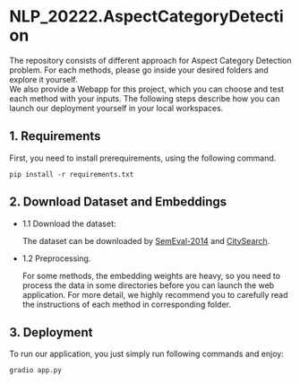 # NLP_20222.AspectCategoryDetection

The repository consists of different approach for Aspect Category Detection problem. For each methods, please go inside your desired folders and explore it yourself. \
We also provide a Webapp for this project, which you can choose and test each method with your inputs. The following steps describe how you can launch our deployment yourself in your local workspaces.

## 1. Requirements


First, you need to install prerequirements, using the following command.

```
pip install -r requirements.txt
```

## 2. Download Dataset and Embeddings

- 1.1 Download the dataset: 
    
    The dataset can be downloaded by [SemEval-2014](https://drive.google.com/drive/folders/14Gl9ZKI4hptVEJc6qYrR8N0AomfhF71k?usp=sharing) and [CitySearch](https://drive.google.com/drive/folders/122W9h6bkZ1xPdabgp456vP3rnIyOuFpW?usp=sharing). 

- 1.2 Preprocessing. 
    
    For some methods, the embedding weights are heavy, so you need to process the data in some directories before you can launch the web application. For more detail, we highly recommend you to carefully read the instructions of each method in corresponding folder.

## 3. Deployment

To run our application, you just simply run following commands and enjoy:

```
gradio app.py
```


